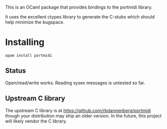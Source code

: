 This is an OCaml package that provides bindings to the portmidi library.

It uses the excellent ctypes library to generate the C-stubs which should help
minimize the bugspace.

Installing
===

```
opam install portmidi
```

Status
---

Open/read/write works.  Reading sysex messages is untested so far.

Upstream C library
---

The upstream C library is at https://github.com/rbdannenberg/portmidi though
your distribution may ship an older version. In the future, this project
will likely vendor the C library.

